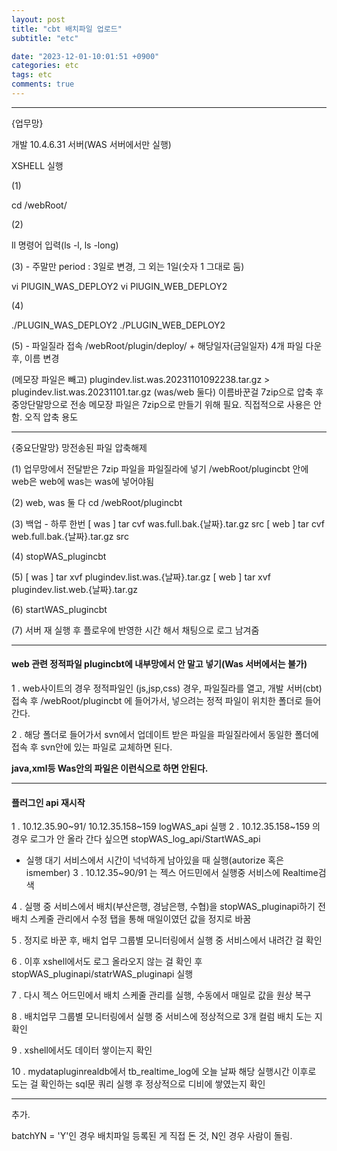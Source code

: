 ```yaml
---
layout: post
title: "cbt 배치파일 업로드"
subtitle: "etc"

date: "2023-12-01-10:01:51 +0900"
categories: etc
tags: etc
comments: true
---
```






---------------------------------------------------------

{업무망}

개발 10.4.6.31 서버(WAS 서버에서만 실행)

XSHELL 실행

(1) 

cd /webRoot/

(2)

ll 명령어 입력(ls -l, ls -long)

(3) - 주말만 period : 3일로 변경, 그 외는 1일(숫자 1 그대로 둠)

vi PlUGIN_WAS_DEPLOY2
vi PlUGIN_WEB_DEPLOY2

(4)

./PLUGIN_WAS_DEPLOY2
./PLUGIN_WEB_DEPLOY2



(5) - 파일질라 접속
/webRoot/plugin/deploy/ + 해당일자(금일일자)
4개 파일 다운 후, 이름 변경

(메모장 파일은 빼고)
plugindev.list.was.20231101092238.tar.gz > plugindev.list.was.20231101.tar.gz (was/web 둘다)
이름바꾼걸 7zip으로 압축 후 중앙단말망으로 전송
메모장 파일은 7zip으로 만들기 위해 필요. 직접적으로 사용은 안함. 오직 압축 용도


---------------------------------------------------------

{중요단말망}
망전송된 파일 압축해제

(1)
업무망에서 전달받은 7zip 파일을 파일질라에 넣기
/webRoot/plugincbt 안에 web은 web에 was는 was에 넣어야됨

(2) web, was 둘 다
cd /webRoot/plugincbt

(3) 백업 - 하루 한번
[ was ] tar cvf was.full.bak.{날짜}.tar.gz src
[ web ] tar cvf web.full.bak.{날짜}.tar.gz src

(4) stopWAS_plugincbt

(5)
[ was ] tar xvf plugindev.list.was.{날짜}.tar.gz
[ web ] tar xvf plugindev.list.web.{날짜}.tar.gz

(6) startWAS_plugincbt

(7) 서버 재 실행 후 플로우에 반영한 시간 해서 채팅으로 로그 남겨줌


---------

#### web 관련 정적파일 plugincbt에 내부망에서 안 말고 넣기(Was 서버에서는 불가)

1 . web사이트의 경우 정적파일인 (js,jsp,css) 경우, 파일질라를 열고, 개발 서버(cbt) 접속 후 /webRoot/plugincbt 에 들어가서, 넣으려는 정적 파일이 위치한 폴더로 들어간다.

2 . 해당 폴더로 들어가서 svn에서 업데이트 받은 파일을 파일질라에서 동일한 폴더에 접속 후 svn안에 있는 파일로 교체하면 된다.

**java,xml등 Was안의 파일은 이런식으로 하면 안된다.**



-----------


#### 플러그인 api 재시작

1 . 10.12.35.90~91/ 10.12.35.158~159 logWAS_api 실행
2 . 10.12.35.158~159 의 경우 로그가 안 올라 간다 싶으면 stopWAS_log_api/StartWAS_api 
- 실행 대기 서비스에서 시간이 넉넉하게 남아있을 때 실행(autorize 혹은 ismember) 
3 . 10.12.35~90/91 는 젝스 어드민에서 실행중 서비스에 Realtime검색

4 . 실행 중 서비스에서 배치(부산은행, 경남은행, 수협)을 stopWAS_pluginapi하기 전 배치 스케줄 관리에서 수정 탭을 통해 매일이였던 값을 정지로 바꿈

5 . 정지로 바꾼 후, 배치 업무 그룹별 모니터링에서 실행 중 서비스에서 내려간 걸 확인

6 . 이후 xshell에서도 로그 올라오지 않는 걸 확인 후 stopWAS_pluginapi/statrWAS_pluginapi 실행

7 . 다시 젝스 어드민에서 배치 스케줄 관리를 실행, 수동에서 매일로 값을 원상 복구

8 . 배치업무 그룹별 모니터링에서 실행 중 서비스에 정상적으로 3개 컬럼 배치 도는 지 확인

9 . xshell에서도 데이터 쌓이는지 확인

10 . mydatapluginrealdb에서 tb_realtime_log에 오늘 날짜 해당 실행시간 이후로 도는 걸 확인하는 sql문 쿼리 실행 후 정상적으로 디비에 쌓였는지 확인


-------  

추가.

batchYN = 'Y'인 경우 배치파일 등록된 게 직접 돈 것, N인 경우 사람이 돌림.

